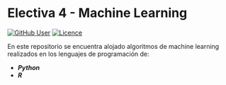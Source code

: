 # Electiva 4 - Machine Learning

[![GitHub User](https://img.shields.io/badge/GitHub-JohamSMC-red?style=plastic&logo=github&link=https://github.com/JohamSMC)](https://github.com/JohamSMC)
[![Licence](https://img.shields.io/badge/licence-The%20Unlicense-brightgreen)](https://unlicense.org/)

En este repositorio se encuentra alojado algoritmos de machine learning realizados en los lenguajes de programación de:
* ***Python***
* ***R***
